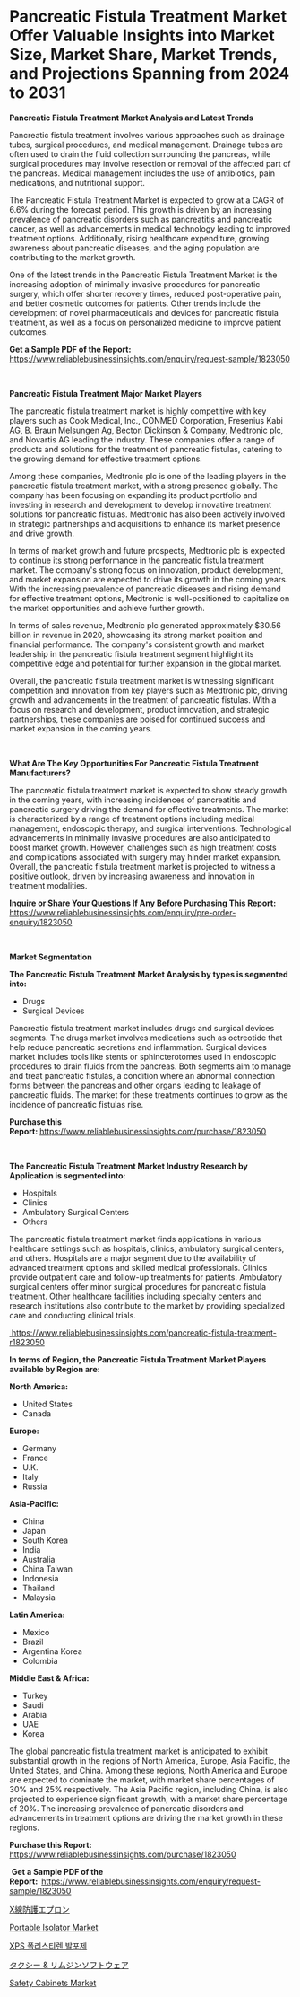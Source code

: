<p><h1>Pancreatic Fistula Treatment Market Offer Valuable Insights into Market Size, Market Share, Market Trends, and Projections Spanning from 2024 to 2031</h1></p><p><strong>Pancreatic Fistula Treatment Market Analysis and Latest Trends</strong></p>
<p><p>Pancreatic fistula treatment involves various approaches such as drainage tubes, surgical procedures, and medical management. Drainage tubes are often used to drain the fluid collection surrounding the pancreas, while surgical procedures may involve resection or removal of the affected part of the pancreas. Medical management includes the use of antibiotics, pain medications, and nutritional support.</p><p>The Pancreatic Fistula Treatment Market is expected to grow at a CAGR of 6.6% during the forecast period. This growth is driven by an increasing prevalence of pancreatic disorders such as pancreatitis and pancreatic cancer, as well as advancements in medical technology leading to improved treatment options. Additionally, rising healthcare expenditure, growing awareness about pancreatic diseases, and the aging population are contributing to the market growth.</p><p>One of the latest trends in the Pancreatic Fistula Treatment Market is the increasing adoption of minimally invasive procedures for pancreatic surgery, which offer shorter recovery times, reduced post-operative pain, and better cosmetic outcomes for patients. Other trends include the development of novel pharmaceuticals and devices for pancreatic fistula treatment, as well as a focus on personalized medicine to improve patient outcomes.</p></p>
<p><strong>Get a Sample PDF of the Report:&nbsp;</strong> <a href="https://www.reliablebusinessinsights.com/enquiry/request-sample/1823050">https://www.reliablebusinessinsights.com/enquiry/request-sample/1823050</a></p>
<p>&nbsp;</p>
<p><strong>Pancreatic Fistula Treatment Major Market Players</strong></p>
<p><p>The pancreatic fistula treatment market is highly competitive with key players such as Cook Medical, Inc., CONMED Corporation, Fresenius Kabi AG, B. Braun Melsungen Ag, Becton Dickinson & Company, Medtronic plc, and Novartis AG leading the industry. These companies offer a range of products and solutions for the treatment of pancreatic fistulas, catering to the growing demand for effective treatment options.</p><p>Among these companies, Medtronic plc is one of the leading players in the pancreatic fistula treatment market, with a strong presence globally. The company has been focusing on expanding its product portfolio and investing in research and development to develop innovative treatment solutions for pancreatic fistulas. Medtronic has also been actively involved in strategic partnerships and acquisitions to enhance its market presence and drive growth.</p><p>In terms of market growth and future prospects, Medtronic plc is expected to continue its strong performance in the pancreatic fistula treatment market. The company's strong focus on innovation, product development, and market expansion are expected to drive its growth in the coming years. With the increasing prevalence of pancreatic diseases and rising demand for effective treatment options, Medtronic is well-positioned to capitalize on the market opportunities and achieve further growth.</p><p>In terms of sales revenue, Medtronic plc generated approximately $30.56 billion in revenue in 2020, showcasing its strong market position and financial performance. The company's consistent growth and market leadership in the pancreatic fistula treatment segment highlight its competitive edge and potential for further expansion in the global market.</p><p>Overall, the pancreatic fistula treatment market is witnessing significant competition and innovation from key players such as Medtronic plc, driving growth and advancements in the treatment of pancreatic fistulas. With a focus on research and development, product innovation, and strategic partnerships, these companies are poised for continued success and market expansion in the coming years.</p></p>
<p>&nbsp;</p>
<p><strong>What Are The Key Opportunities For Pancreatic Fistula Treatment Manufacturers?</strong></p>
<p><p>The pancreatic fistula treatment market is expected to show steady growth in the coming years, with increasing incidences of pancreatitis and pancreatic surgery driving the demand for effective treatments. The market is characterized by a range of treatment options including medical management, endoscopic therapy, and surgical interventions. Technological advancements in minimally invasive procedures are also anticipated to boost market growth. However, challenges such as high treatment costs and complications associated with surgery may hinder market expansion. Overall, the pancreatic fistula treatment market is projected to witness a positive outlook, driven by increasing awareness and innovation in treatment modalities.</p></p>
<p><strong>Inquire or Share Your Questions If Any Before Purchasing This Report:</strong> <a href="https://www.reliablebusinessinsights.com/enquiry/pre-order-enquiry/1823050">https://www.reliablebusinessinsights.com/enquiry/pre-order-enquiry/1823050</a></p>
<p>&nbsp;</p>
<p><strong>Market Segmentation</strong></p>
<p><strong>The Pancreatic Fistula Treatment Market Analysis by types is segmented into:</strong></p>
<p><ul><li>Drugs</li><li>Surgical Devices</li></ul></p>
<p><p>Pancreatic fistula treatment market includes drugs and surgical devices segments. The drugs market involves medications such as octreotide that help reduce pancreatic secretions and inflammation. Surgical devices market includes tools like stents or sphincterotomes used in endoscopic procedures to drain fluids from the pancreas. Both segments aim to manage and treat pancreatic fistulas, a condition where an abnormal connection forms between the pancreas and other organs leading to leakage of pancreatic fluids. The market for these treatments continues to grow as the incidence of pancreatic fistulas rise.</p></p>
<p><strong>Purchase this Report:&nbsp;</strong><a href="https://www.reliablebusinessinsights.com/purchase/1823050">https://www.reliablebusinessinsights.com/purchase/1823050</a></p>
<p>&nbsp;</p>
<p><strong>The Pancreatic Fistula Treatment Market Industry Research by Application is segmented into:</strong></p>
<p><ul><li>Hospitals</li><li>Clinics</li><li>Ambulatory Surgical Centers</li><li>Others</li></ul></p>
<p><p>The pancreatic fistula treatment market finds applications in various healthcare settings such as hospitals, clinics, ambulatory surgical centers, and others. Hospitals are a major segment due to the availability of advanced treatment options and skilled medical professionals. Clinics provide outpatient care and follow-up treatments for patients. Ambulatory surgical centers offer minor surgical procedures for pancreatic fistula treatment. Other healthcare facilities including specialty centers and research institutions also contribute to the market by providing specialized care and conducting clinical trials.</p></p>
<p><a href="https://www.reliablebusinessinsights.com/pancreatic-fistula-treatment-r1823050">&nbsp;https://www.reliablebusinessinsights.com/pancreatic-fistula-treatment-r1823050</a></p>
<p><strong>In terms of Region, the Pancreatic Fistula Treatment Market Players available by Region are:</strong></p>
<p>
    <p> <strong> North America: </strong>
        <ul>
            <li>United States</li>
            <li>Canada</li>
        </ul>
        </p> 
    <p> <strong> Europe: </strong>
        <ul>
            <li>Germany</li>
            <li>France</li>
            <li>U.K.</li>
            <li>Italy</li>
            <li>Russia</li>
        </ul>
        </p> 
    <p> <strong> Asia-Pacific: </strong>
        <ul>
            <li>China</li>
            <li>Japan</li>
            <li>South Korea</li>
            <li>India</li>
            <li>Australia</li>
            <li>China Taiwan</li>
            <li>Indonesia</li>
            <li>Thailand</li>
            <li>Malaysia</li>
        </ul>
        </p> 
    <p> <strong> Latin America: </strong>
        <ul>
            <li>Mexico</li>
            <li>Brazil</li>
            <li>Argentina Korea</li>
            <li>Colombia</li>
        </ul>
        </p> 
    <p> <strong> Middle East & Africa: </strong>
        <ul>
            <li>Turkey</li>
            <li>Saudi</li>
            <li>Arabia</li>
            <li>UAE</li>
            <li>Korea</li>
        </ul>
    </p>
    </p>
<p><p>The global pancreatic fistula treatment market is anticipated to exhibit substantial growth in the regions of North America, Europe, Asia Pacific, the United States, and China. Among these regions, North America and Europe are expected to dominate the market, with market share percentages of 30% and 25% respectively. The Asia Pacific region, including China, is also projected to experience significant growth, with a market share percentage of 20%. The increasing prevalence of pancreatic disorders and advancements in treatment options are driving the market growth in these regions.</p></p>
<p><strong>Purchase this Report: </strong><a href="https://www.reliablebusinessinsights.com/purchase/1823050">https://www.reliablebusinessinsights.com/purchase/1823050</a></p>
<p>&nbsp;<strong>Get a Sample PDF of the Report:&nbsp;&nbsp;</strong><a href="https://www.reliablebusinessinsights.com/enquiry/request-sample/1823050">https://www.reliablebusinessinsights.com/enquiry/request-sample/1823050</a></p>
<p><strong></strong></p>
<p><p><a href="https://github.com/AdellaPrice2023/Market-Research-Report-List-2/blob/main/6528148165793.md">X線防護エプロン</a></p><p><a href="https://github.com/redneck06/Market-Research-Report-List-4/blob/main/portable-isolator-market.md">Portable Isolator Market</a></p><p><a href="https://github.com/jntpkh496620/Market-Research-Report-List-3/blob/main/9252939178937.md">XPS 폴리스티렌 발포제</a></p><p><a href="https://github.com/AbigaleHuel/Market-Research-Report-List-1/blob/main/8550147165794.md">タクシー & リムジンソフトウェア</a></p><p><a href="https://github.com/nicoletavirag/Market-Research-Report-List-4/blob/main/safety-cabinets-market.md">Safety Cabinets Market</a></p></p>